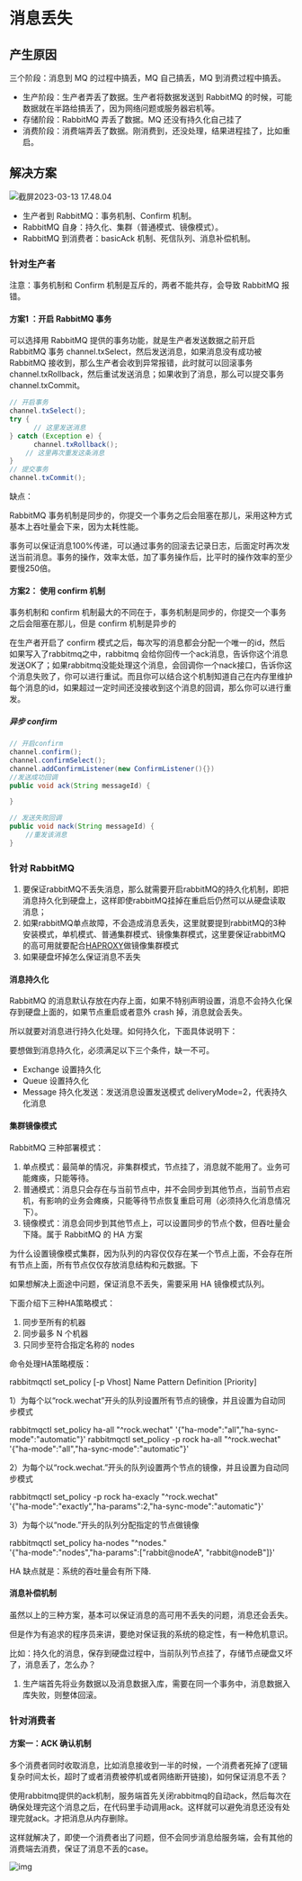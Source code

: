 # 消息丢失

## 产生原因

三个阶段：消息到 MQ 的过程中搞丢，MQ 自己搞丢，MQ 到消费过程中搞丢。

- 生产阶段：生产者弄丢了数据。生产者将数据发送到 RabbitMQ 的时候，可能数据就在半路给搞丢了，因为网络问题或服务器宕机等。
- 存储阶段：RabbitMQ 弄丢了数据。MQ 还没有持久化自己挂了
- 消费阶段：消费端弄丢了数据。刚消费到，还没处理，结果进程挂了，比如重启。

## 解决方案

![截屏2023-03-13 17.48.04](https://cdn.jsdelivr.net/gh/davidliuk/images@master/blog/%E6%88%AA%E5%B1%8F2023-03-13%2017.48.04.png)

- 生产者到 RabbitMQ：事务机制、Confirm 机制。
- RabbitMQ 自身：持久化、集群（普通模式、镜像模式）。
- RabbitMQ 到消费者：basicAck 机制、死信队列、消息补偿机制。

### 针对生产者

注意：事务机制和 Confirm 机制是互斥的，两者不能共存，会导致 RabbitMQ 报错。

#### 方案1 ：开启 RabbitMQ 事务

可以选择用 RabbitMQ 提供的事务功能，就是生产者发送数据之前开启 RabbitMQ 事务 channel.txSelect，然后发送消息，如果消息没有成功被 RabbitMQ 接收到，那么生产者会收到异常报错，此时就可以回滚事务 channel.txRollback，然后重试发送消息；如果收到了消息，那么可以提交事务 channel.txCommit。

```java
// 开启事务
channel.txSelect();
try {
      // 这里发送消息
} catch (Exception e) {
      channel.txRollback();
    // 这里再次重发这条消息
}
// 提交事务
channel.txCommit();
```

缺点：

RabbitMQ 事务机制是同步的，你提交一个事务之后会阻塞在那儿，采用这种方式基本上吞吐量会下来，因为太耗性能。

事务可以保证消息100%传递，可以通过事务的回滚去记录日志，后面定时再次发送当前消息。事务的操作，效率太低，加了事务操作后，比平时的操作效率的至少要慢250倍。 

#### 方案2： 使用 confirm 机制

事务机制和 confirm 机制最大的不同在于，事务机制是同步的，你提交一个事务之后会阻塞在那儿，但是 confirm 机制是异步的

在生产者开启了 confirm 模式之后，每次写的消息都会分配一个唯一的id，然后如果写入了rabbitmq之中，rabbitmq 会给你回传一个ack消息，告诉你这个消息发送OK了；如果rabbitmq没能处理这个消息，会回调你一个nack接口，告诉你这个消息失败了，你可以进行重试。而且你可以结合这个机制知道自己在内存里维护每个消息的id，如果超过一定时间还没接收到这个消息的回调，那么你可以进行重发。

##### 异步 confirm

```java
// 开启confirm
channel.confirm();
channel.confirmSelect();
channel.addConfirmListener(new ConfirmListener(){})
//发送成功回调
public void ack(String messageId) {

}

// 发送失败回调
public void nack(String messageId) {
    //重发该消息
}
```

### 针对 RabbitMQ

1. 要保证rabbitMQ不丢失消息，那么就需要开启rabbitMQ的持久化机制，即把消息持久化到硬盘上，这样即使rabbitMQ挂掉在重启后仍然可以从硬盘读取消息；
2. 如果rabbitMQ单点故障，不会造成消息丢失，这里就要提到rabbitMQ的3种安装模式，单机模式、普通集群模式、镜像集群模式，这里要保证rabbitMQ的高可用就要配合[HAPROXY](https://so.csdn.net/so/search?q=HAPROXY&spm=1001.2101.3001.7020)做镜像集群模式
3. 如果硬盘坏掉怎么保证消息不丢失

#### 消息持久化

RabbitMQ 的消息默认存放在内存上面，如果不特别声明设置，消息不会持久化保存到硬盘上面的，如果节点重启或者意外 crash 掉，消息就会丢失。

所以就要对消息进行持久化处理。如何持久化，下面具体说明下：

要想做到消息持久化，必须满足以下三个条件，缺一不可。

- Exchange 设置持久化
- Queue 设置持久化
- Message 持久化发送：发送消息设置发送模式 deliveryMode=2，代表持久化消息

#### 集群镜像模式

RabbitMQ 三种部署模式：

1. 单点模式：最简单的情况，非集群模式，节点挂了，消息就不能用了。业务可能瘫痪，只能等待。
2. 普通模式：消息只会存在与当前节点中，并不会同步到其他节点，当前节点宕机，有影响的业务会瘫痪，只能等待节点恢复重启可用（必须持久化消息情况下）。
3. 镜像模式：消息会同步到其他节点上，可以设置同步的节点个数，但吞吐量会下降。属于 RabbitMQ 的 HA 方案

为什么设置镜像模式集群，因为队列的内容仅仅存在某一个节点上面，不会存在所有节点上面，所有节点仅仅存放消息结构和元数据。下

如果想解决上面途中问题，保证消息不丢失，需要采用 HA 镜像模式队列。

下面介绍下三种HA策略模式：

1) 同步至所有的机器
2) 同步最多 N 个机器
3) 只同步至符合指定名称的 nodes

命令处理HA策略模版：

rabbitmqctl set_policy [-p Vhost] Name Pattern Definition [Priority]

1）为每个以“rock.wechat”开头的队列设置所有节点的镜像，并且设置为自动同步模式

rabbitmqctl set_policy ha-all "^rock.wechat" '{"ha-mode":"all","ha-sync-mode":"automatic"}'
rabbitmqctl set_policy -p rock ha-all "^rock.wechat" '{"ha-mode":"all","ha-sync-mode":"automatic"}'

2）为每个以“rock.wechat.”开头的队列设置两个节点的镜像，并且设置为自动同步模式

rabbitmqctl set_policy -p rock ha-exacly "^rock.wechat" \
'{"ha-mode":"exactly","ha-params":2,"ha-sync-mode":"automatic"}'

3）为每个以“node.”开头的队列分配指定的节点做镜像

rabbitmqctl set_policy ha-nodes "^nodes\." \
'{"ha-mode":"nodes","ha-params":["rabbit@nodeA", "rabbit@nodeB"]}'

HA 缺点就是：系统的吞吐量会有所下降.

#### 消息补偿机制

虽然以上的三种方案，基本可以保证消息的高可用不丢失的问题，消息还会丢失。

但是作为有追求的程序员来讲，要绝对保证我的系统的稳定性，有一种危机意识。

比如：持久化的消息，保存到硬盘过程中，当前队列节点挂了，存储节点硬盘又坏了，消息丢了，怎么办？

1. 生产端首先将业务数据以及消息数据入库，需要在同一个事务中，消息数据入库失败，则整体回滚。

### 针对消费者

#### 方案一：ACK 确认机制

多个消费者同时收取消息，比如消息接收到一半的时候，一个消费者死掉了(逻辑复杂时间太长，超时了或者消费被停机或者网络断开链接)，如何保证消息不丢？

使用rabbitmq提供的ack机制，服务端首先关闭rabbitmq的自动ack，然后每次在确保处理完这个消息之后，在代码里手动调用ack。这样就可以避免消息还没有处理完就ack。才把消息从内存删除。

这样就解决了，即使一个消费者出了问题，但不会同步消息给服务端，会有其他的消费端去消费，保证了消息不丢的case。 

![img](https://cdn.jsdelivr.net/gh/davidliuk/images@master/blog/watermark,type_ZHJvaWRzYW5zZmFsbGJhY2s,shadow_50,text_Q1NETiBAU3VuQWx3YXlzT25saW5l,size_20,color_FFFFFF,t_70,g_se,x_16.png)